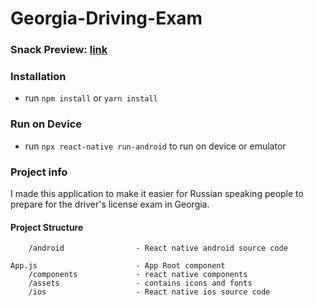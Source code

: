 # Georgia-Driving-Exam

### Snack Preview: [link](https://snack.expo.dev/@asasay/a7b5e8)

### Installation

- run `npm install` or `yarn install`

### Run on Device

- run `npx react-native run-android` to run on device or emulator

### Project info

I made this application to make it easier for Russian speaking people to prepare for the driver's license exam in Georgia.

#### Project Structure

```
    /android                - React native android source code

App.js                      - App Root component
    /components             - react native components    
    /assets                 - contains icons and fonts
    /ios                    - React native ios source code
    
```



